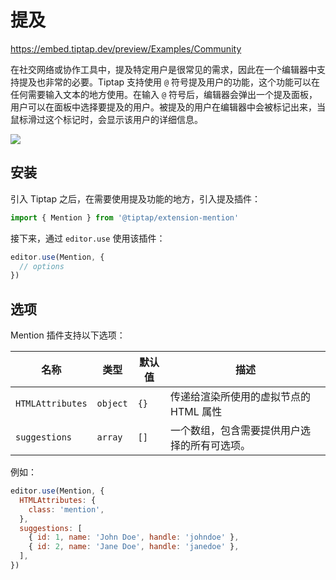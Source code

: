 # 提及

https://embed.tiptap.dev/preview/Examples/Community

在社交网络或协作工具中，提及特定用户是很常见的需求，因此在一个编辑器中支持提及也非常的必要。Tiptap 支持使用 `@` 符号提及用户的功能，这个功能可以在任何需要输入文本的地方使用。在输入 `@` 符号后，编辑器会弹出一个提及面板，用户可以在面板中选择要提及的用户。被提及的用户在编辑器中会被标记出来，当鼠标滑过这个标记时，会显示该用户的详细信息。

![](https://tiptap.s3.amazonaws.com/api/v1/examples/community-mentions.png)

## 安装

引入 Tiptap 之后，在需要使用提及功能的地方，引入提及插件：

```js
import { Mention } from '@tiptap/extension-mention'
```

接下来，通过 `editor.use` 使用该插件：

```js
editor.use(Mention, {
  // options
})
```

## 选项

Mention 插件支持以下选项：

| 名称 | 类型 | 默认值 | 描述 |
| --- | --- | --- | --- |
| `HTMLAttributes` | `object` | `{}` | 传递给渲染所使用的虚拟节点的 HTML 属性 |
| `suggestions` | `array` | `[]` | 一个数组，包含需要提供用户选择的所有可选项。 |

例如：

```js
editor.use(Mention, {
  HTMLAttributes: {
    class: 'mention',
  },
  suggestions: [
    { id: 1, name: 'John Doe', handle: 'johndoe' },
    { id: 2, name: 'Jane Doe', handle: 'janedoe' },
  ],
})
```